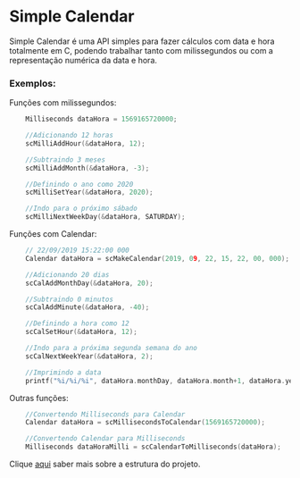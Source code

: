 # Simple Calendar
Simple Calendar é uma API simples para fazer cálculos com data e hora totalmente em C, podendo trabalhar tanto com milissegundos ou com a representação numérica da data e hora.

### Exemplos:

Funções com milissegundos:
```C
    Milliseconds dataHora = 1569165720000;

    //Adicionando 12 horas
    scMilliAddHour(&dataHora, 12);

    //Subtraindo 3 meses
    scMilliAddMonth(&dataHora, -3);

    //Definindo o ano como 2020
    scMilliSetYear(&dataHora, 2020);

    //Indo para o próximo sábado
	scMilliNextWeekDay(&dataHora, SATURDAY);
```

Funções com Calendar:
```C
    // 22/09/2019 15:22:00 000
    Calendar dataHora = scMakeCalendar(2019, 09, 22, 15, 22, 00, 000);

    //Adicionando 20 dias
    scCalAddMonthDay(&dataHora, 20);

    //Subtraindo 0 minutos
    scCalAddMinute(&dataHora, -40);

    //Definindo a hora como 12
    scCalSetHour(&dataHora, 12);

    //Indo para a próxima segunda semana do ano
	scCalNextWeekYear(&dataHora, 2);

    //Imprimindo a data
    printf("%i/%i/%i", dataHora.monthDay, dataHora.month+1, dataHora.year)
```

Outras funções:

```C
    //Convertendo Milliseconds para Calendar
    Calendar dataHora = scMillisecondsToCalendar(1569165720000);

    //Convertendo Calendar para Milliseconds
    Milliseconds dataHoraMilli = scCalendarToMilliseconds(dataHora);
```

Clique [aqui](structure.md) saber mais sobre a estrutura do projeto.